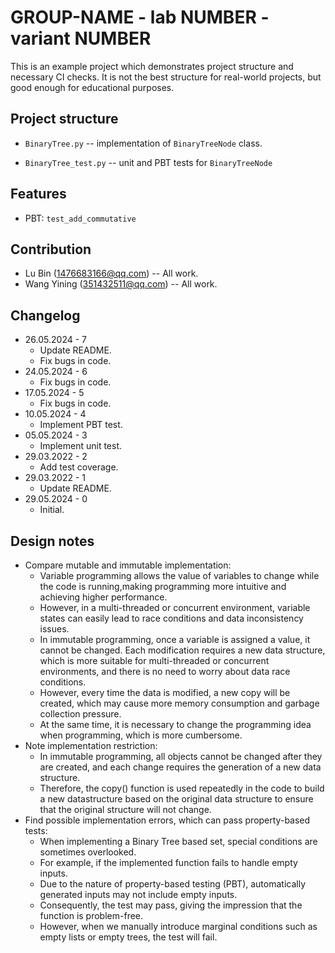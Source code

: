 # GROUP-NAME - lab NUMBER - variant NUMBER

This is an example project which demonstrates project structure and necessary
CI checks. It is not the best structure for real-world projects, but good
enough for educational purposes.

## Project structure

- `BinaryTree.py` -- implementation of `BinaryTreeNode` class.

- `BinaryTree_test.py` -- unit and PBT tests for `BinaryTreeNode`

## Features

- PBT: `test_add_commutative`

## Contribution

- Lu Bin (1476683166@qq.com) -- All work.
- Wang Yining (351432511@qq.com) -- All work.

## Changelog

- 26.05.2024 - 7
   - Update README.
   - Fix bugs in code.
- 24.05.2024 - 6
   - Fix bugs in code.
- 17.05.2024 - 5
   - Fix bugs in code.
- 10.05.2024 - 4
   - Implement PBT test.
- 05.05.2024 - 3
   - Implement unit test.
- 29.03.2022 - 2
   - Add test coverage.
- 29.03.2022 - 1
   - Update README.
- 29.05.2024 - 0
   - Initial.

## Design notes

- Compare mutable and immutable implementation:
   - Variable programming allows the value of variables to change
     while the code is running,making programming more intuitive
     and achieving higher performance.
   - However, in a multi-threaded or concurrent environment,
     variable states can easily lead to race conditions and data inconsistency issues.
   - In immutable programming, once a variable is assigned a value,
     it cannot be changed. Each modification requires a new data structure,
     which is more suitable for multi-threaded or concurrent environments,
     and there is no need to worry about data race conditions.
   - However, every time the data is modified, a new copy will be created,
     which may cause more memory consumption and garbage collection pressure.
   - At the same time,
     it is necessary to change the programming idea when programming,
     which is more cumbersome.
- Note implementation restriction:
   - In immutable programming, all objects cannot be changed after they are created,
     and each change requires the generation of a new data structure.
   - Therefore, the copy() function is used repeatedly in the code to build a new
     datastructure based on the original data structure to ensure that
     the original structure will not change.
- Find possible implementation errors, which can pass property-based tests:
   - When implementing a Binary Tree based set,
     special conditions are sometimes overlooked.
   - For example, if the implemented function fails to handle empty inputs.
   - Due to the nature of property-based testing (PBT),
     automatically generated inputs may not include empty inputs.
   - Consequently, the test may pass, giving the impression
     that the function is problem-free.
   - However, when we manually introduce marginal conditions
     such as empty lists or empty trees, the test will fail.
